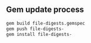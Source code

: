 ## Gem update process

```sh
gem build file-digests.gemspec
gem push file-digests-
gem install file-digests-
```
